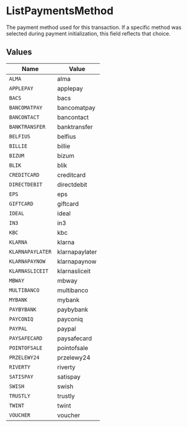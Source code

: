 # ListPaymentsMethod

The payment method used for this transaction. If a specific method was selected during payment initialization,
this field reflects that choice.


## Values

| Name             | Value            |
| ---------------- | ---------------- |
| `ALMA`           | alma             |
| `APPLEPAY`       | applepay         |
| `BACS`           | bacs             |
| `BANCOMATPAY`    | bancomatpay      |
| `BANCONTACT`     | bancontact       |
| `BANKTRANSFER`   | banktransfer     |
| `BELFIUS`        | belfius          |
| `BILLIE`         | billie           |
| `BIZUM`          | bizum            |
| `BLIK`           | blik             |
| `CREDITCARD`     | creditcard       |
| `DIRECTDEBIT`    | directdebit      |
| `EPS`            | eps              |
| `GIFTCARD`       | giftcard         |
| `IDEAL`          | ideal            |
| `IN3`            | in3              |
| `KBC`            | kbc              |
| `KLARNA`         | klarna           |
| `KLARNAPAYLATER` | klarnapaylater   |
| `KLARNAPAYNOW`   | klarnapaynow     |
| `KLARNASLICEIT`  | klarnasliceit    |
| `MBWAY`          | mbway            |
| `MULTIBANCO`     | multibanco       |
| `MYBANK`         | mybank           |
| `PAYBYBANK`      | paybybank        |
| `PAYCONIQ`       | payconiq         |
| `PAYPAL`         | paypal           |
| `PAYSAFECARD`    | paysafecard      |
| `POINTOFSALE`    | pointofsale      |
| `PRZELEWY24`     | przelewy24       |
| `RIVERTY`        | riverty          |
| `SATISPAY`       | satispay         |
| `SWISH`          | swish            |
| `TRUSTLY`        | trustly          |
| `TWINT`          | twint            |
| `VOUCHER`        | voucher          |